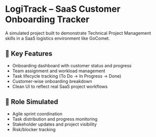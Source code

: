 # LogiTrack – SaaS Customer Onboarding Tracker

A simulated project built to demonstrate Technical Project Management skills in a SaaS logistics environment like GoComet.

## 🎯 Key Features
- Onboarding dashboard with customer status and progress
- Team assignment and workload management
- Task lifecycle tracking (To Do → In Progress → Done)
- Customer-wise onboarding breakdown
- Clean UI to reflect real SaaS project workflows

## 🧠 Role Simulated
- Agile sprint coordination
- Task distribution and progress monitoring
- Stakeholder updates and project visibility
- Risk/blocker tracking

